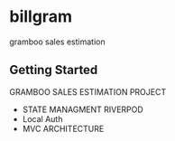 # billgram

gramboo sales estimation
## Getting Started
GRAMBOO SALES ESTIMATION PROJECT 
<ul>
  <li>STATE MANAGMENT RIVERPOD</li>
  <li>Local Auth</li>
  <li>MVC ARCHITECTURE</li>
</ul>

